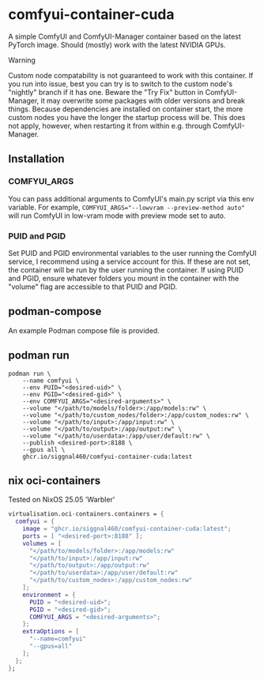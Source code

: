 # comfyui-container-cuda

A simple ComfyUI and ComfyUI-Manager container based on the latest PyTorch image. Should (mostly) work with the latest NVIDIA GPUs.

> [!WARNING]
> Custom node compatability is not guaranteed to work with this container. If you run into issue, best you can try is to switch to the custom node's "nightly" branch if it has one. Beware the "Try Fix" button in ComfyUI-Manager, it may overwrite some packages with older versions and break things. Because dependencies are installed on container start, the more custom nodes you have the longer the startup process will be. This does not apply, however, when restarting it from within e.g. through ComfyUI-Manager.

## Installation

### COMFYUI_ARGS

You can pass additional arguments to ComfyUI's main.py script via this env variable. For example, `COMFYUI_ARGS="--lowvram --preview-method auto"` will run ComfyUI in low-vram mode with preview mode set to auto.

### PUID and PGID

Set PUID and PGID environmental variables to the user running the ComfyUI service, I recommend using a service account for this. If these are not set, the container will be run by the user running the container. If using PUID and PGID, ensure whatever folders you mount in the container with the "volume" flag are accessible to that PUID and PGID.

## podman-compose

An example Podman compose file is provided.

## podman run

```shell
podman run \
    --name comfyui \
    --env PUID="<desired-uid>" \
    --env PGID="<desired-gid>" \
    --env COMFYUI_ARGS="<desired-arguments>" \
    --volume "</path/to/models/folder>:/app/models:rw" \
    --volume "</path/to/custom_nodes/folder>:/app/custom_nodes:rw" \
    --volume "</path/to/input>:/app/input:rw" \
    --volume "</path/to/output>:/app/output:rw" \
    --volume "</path/to/userdata>:/app/user/default:rw" \
    --publish <desired-port>:8188 \
    --gpus all \
    ghcr.io/siggnal460/comfyui-container-cuda:latest
```

## nix oci-containers

Tested on NixOS 25.05 'Warbler'

```nix
virtualisation.oci-containers.containers = {
  comfyui = {
    image = "ghcr.io/siggnal460/comfyui-container-cuda:latest";
    ports = [ "<desired-port>:8188" ];
    volumes = [
      "</path/to/models/folder>:/app/models:rw"
      "</path/to/input>:/app/input:rw"
      "</path/to/output>:/app/output:rw"
      "</path/to/userdata>:/app/user/default:rw"
      "</path/to/custom_nodes>:/app/custom_nodes:rw"
    ];
    environment = {
      PUID = "<desired-uid>";
      PGID = "<desired-gid>";
      COMFYUI_ARGS = "<desired-arguments>";
    };
    extraOptions = [
      "--name=comfyui"
      "--gpus=all"
    ];
  };
};
```
